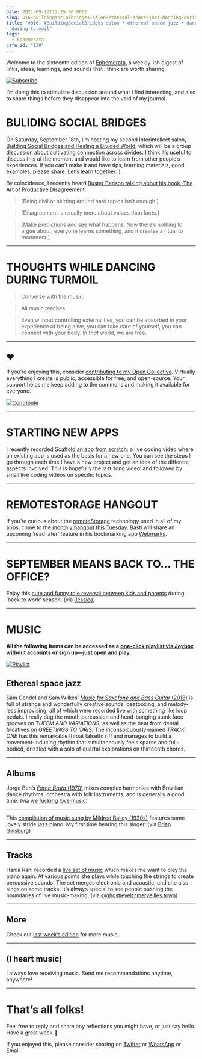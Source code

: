 ```yaml
---
date: 2021-09-12T12:25:00.000Z
slug: 016-buildingsocialbridges-salon-ethereal-space-jazz-dancing-during-turmoil
title: "#016: #BuildingSocialBridges salon • ethereal space jazz • dancing
  during turmoil"
tags:
  - Ephemerata
cafe_id: "130"
---
```

Welcome to the sixteenth edition of [Ephemerata](https://rosano.ca/ephemerata), a weekly-ish digest of links, ideas, learnings, and sounds that I think are worth sharing.

[![Subscribe](https://static.rosano.ca/_shared/_RCSSubscribeButton.svg)](https://rosano.ca/ephemerata)

I’m doing this to stimulate discussion around what I find interesting, and also to share things before they disappear into the void of my journal.

# BULIDING SOCIAL BRIDGES

On Saturday, September 18th, I’m hosting my second Interintellect salon, [Building Social Bridges and Healing a Divided World](https://twitter.com/interintellect%5F/status/1435450993236320256), which will be a group discussion about cultivating connection across divides. I think it’s useful to discuss this at the moment and would like to learn from other people’s experiences. If you can’t make it and have tips, learning materials, good examples, please share. Let’s learn together :).

By coincidence, I recently heard [Buster Benson talking about his book, The Art of Productive Disagreement](https://twitter.com/ideamarket%5Fio/status/1435274128148217859):

> \[Being civil or skirting around hard topics isn’t enough.\]

> \[Disagreement is usually more about values than facts.\]

> \[Make predictions and see what happens. Now there’s nothing to argue about, everyone learns something, and it creates a ritual to reconnect.\]

---

# THOUGHTS WHILE DANCING DURING TURMOIL

> Converse with the music.

> All music teaches.

> Even without controlling externalities, you can be absorbed in your experience of being alive, you can take care of yourself, you can connect with your body. In _that_ world, we are free.

---

## ❤️

If you’re enjoying this, consider [contributing to my Open Collective](https://rosano.ca/fund). Virtually everything I create is public, accessible for free, and open-source. Your support helps me keep adding to the commons and making it available for everyone.

[![Contribute](https://static.rosano.ca/_shared/_RCSContributeButton.svg)](https://rosano.ca/fund)

---

# STARTING NEW APPS

I recently recorded [Scaffold an app from scratch](https://rosano.hmm.garden/01ff0er2s74hz51w3pph9rm2ay): a live coding video where an existing app is used as the basis for a new one. You can see the steps I go through each time I have a new project and get an idea of the different aspects involved. This is hopefully the last ‘long video’ and followed by small live coding videos on specific topics.

---

# REMOTESTORAGE HANGOUT

If you’re curious about the [remoteStorage](https://remotestorage.io) technology used in all of my apps, come to the [monthly hangout this Tuesday](https://community.remotestorage.io/t/724). Basti will share an upcoming ‘read later’ feature in his bookmarking app [Webmarks](https://webmarks.5apps.com).

---

# SEPTEMBER MEANS BACK TO… THE OFFICE?

Enjoy this [cute and funny role reversal between kids and parents](https://twitter.com/juliahobsbawm/status/1436355265671143427) during ‘back to work’ season. (via [Jessica](https://twitter.com/jessicamalonso))

---

# MUSIC

**All the following items can be accessed as a** [**one-click playlist via Joybox**](https://go.rosano.ca/ephemerata-016-music) **without accounts or sign up—just open and play.**

[![Playlist](https://static.rosano.ca/joybox/_JBXPlaylistButton.svg)](https://go.rosano.ca/ephemerata-016-music)

## Ethereal space jazz

Sam Gendel and Sam Wilkes’ [_Music for Saxofone and Bass Guitar_ (2018)](https://leavingrecords.bandcamp.com/album/music-for-saxofone-and-bass-guitar) is full of strange and wonderfully creative sounds, beatboxing, and melody-less improvising, all of which were recorded live with something like loop pedals. I really dug the mouth percussion and head-banging stank face grooves on _THEEM AND VARIATIONS_; as well as the beat from dental fricatives on _GREETINGS TO IDRIS_. The inconspicuously-named _TRACK ONE_ has this remarkable throat falsetto riff and manages to build a movement-inducing rhythm that simultaneously feels sparse and full-bodied, drizzled with a solo of quartal explorations on thirteenth chords.

---

## Albums

Jorge Ben’s [_Força Bruta_ (1970)](https://www.youtube.com/playlist?list=PLbRXXWySMeft4ELA9r0lYV1maIU9748aw) mixes complex harmonies with Brazilian dance rhythms, orchestra with folk instruments, and is generally a good time. (via [we fucking love music](https://wefuckinglovemusic.blogspot.com/2015/01/jorge-ben-forca-bruta-1970.html))

---

This [compilation of music sung by Mildred Bailey (1930s)](https://www.youtube.com/watch?v=P9mKlYNI3IY) features some lovely stride jazz piano. My first time hearing this singer. (via [Brian Ginsburg](https://discord.com/channels/478735028319158273/791374365018947644/885666684470456370))

---

## Tracks

Hania Rani recorded a [live set of music](https://www.youtube.com/watch?v=kFRdoYfZYUY&t=432) which makes me want to play the piano again. At various points she plays while touching the strings to create percussive sounds. The set merges electronic and acoustic, and she also sings on some tracks. It’s always special to see people pushing the boundaries of live music-making. (via [@ghostlevel@merveilles.town](https://merveilles.town/@ghostlevel/106857225144112727))

---

## More

Check out [last week’s edition](https://cafe.rosano.ca/t/127) for more music.

---

## (I heart music)

I always love receiving music. Send me recommendations anytime, anywhere!

---

# That’s all folks!

Feel free to reply and share any reflections you might have, or just say hello. Have a great week 🙂

If you enjoyed this, please consider sharing on [Twitter](https://twitter.com/intent/tweet?url=https%3A%2F%2Fcafe.rosano.ca%2Ft%2F130&text=%23Ephemerata%20016%20by%20%40rosano%3A%20%23BuildingSocialBridges%20salon%20%E2%80%A2%20ethereal%20space%20jazz%20%E2%80%A2%20dancing%20during%20turmoil) or [WhatsApp](https://api.whatsapp.com/send?text=Ephemerata%20%23016%20by%20%40rosano%3A%20%23BuildingSocialBridges%20salon%20%E2%80%A2%20ethereal%20space%20jazz%20%E2%80%A2%20dancing%20during%20turmoil%20https%3A%2F%2Fcafe.rosano.ca%2Ft%2F130) or Email.
